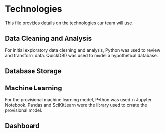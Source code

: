 # Technologies
This file provides details on the technologies our team will use. 

## Data Cleaning and Analysis
For initial exploratory data cleaning and analysis, Python was used to review and transform data. QuickDBD was used to model a hypothetical database.  

## Database Storage


## Machine Learning 
For the provisional machine learning model, Python was used in Jupyter Notebook. Pandas and SciKitLearn were the library used to create the provisional model. 

## Dashboard 